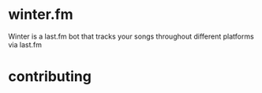 # winter.fm
Winter is a last.fm bot that tracks your songs throughout different platforms via last.fm
# contributing
